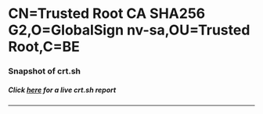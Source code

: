 # CN=Trusted Root CA SHA256 G2,O=GlobalSign nv-sa,OU=Trusted Root,C=BE
### Snapshot of crt.sh
##### Click [here](https://crt.sh/?q=Serial_45E6BB514607DE3977DC1AF23C8A) for a live crt.sh report

---
